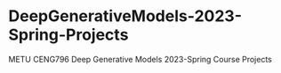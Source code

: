 # DeepGenerativeModels-2023-Spring-Projects
METU CENG796 Deep Generative Models 2023-Spring Course Projects
